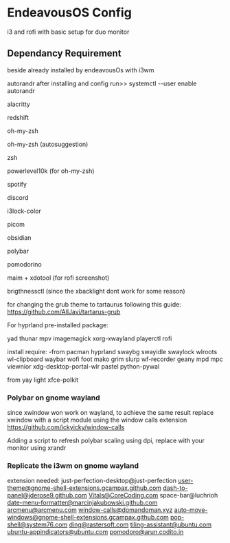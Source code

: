# EndeavousOS Config
i3 and rofi with basic setup for duo monitor

## Dependancy Requirement 
beside already installed by endeavousOs with i3wm

autorandr
after installing and config run>> systemctl --user enable autorandr

alacritty

redshift

oh-my-zsh

oh-my-zsh (autosuggestion)

zsh

powerlevel10k (for oh-my-zsh)

spotify

discord

i3lock-color

picom

obsidian

polybar

pomodorino

maim + xdotool (for rofi screenshot)

brigthnessctl (since the xbacklight dont work for some reason)

for changing the grub theme to tartaurus following this guide:
https://github.com/AllJavi/tartarus-grub


For hyprland
pre-installed package:

yad
thunar
mpv
imagemagick
xorg-xwayland
playerctl
rofi

install require:
-from pacman
hyprland
swaybg
swayidle
swaylock
wlroots
wl-clipboard
waybar
wofi
foot
mako
grim
slurp
wf-recorder
geany
mpd
mpc
viewnior
xdg-desktop-portal-wlr
pastel
python-pywal

from yay
light
xfce-polkit

### Polybar on gnome wayland
since xwindow won work on wayland, to achieve the same result replace xwindow with a script module using the window calls extension
https://github.com/ickyicky/window-calls

Adding a script to refresh polybar scaling using dpi, replace with your monitor using xrandr
### Replicate the i3wm on gnome wayland
extension needed:
just-perfection-desktop@just-perfection
user-theme@gnome-shell-extensions.gcampax.github.com
dash-to-panel@jderose9.github.com
Vitals@CoreCoding.com
space-bar@luchrioh
date-menu-formatter@marcinjakubowski.github.com
arcmenu@arcmenu.com
window-calls@domandoman.xyz
auto-move-windows@gnome-shell-extensions.gcampax.github.com
pop-shell@system76.com
ding@rastersoft.com
tiling-assistant@ubuntu.com
ubuntu-appindicators@ubuntu.com
pomodoro@arun.codito.in

